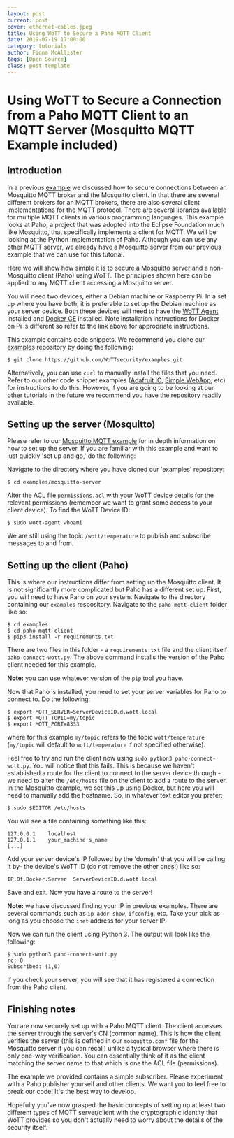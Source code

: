```yaml
---
layout: post
current: post
cover: ethernet-cables.jpeg
title: Using WoTT to Secure a Paho MQTT Client
date: 2019-07-19 17:00:00
category: tutorials
author: Fiona McAllister
tags: [Open Source]
class: post-template
---
```


# Using WoTT to Secure a Connection from a Paho MQTT Client to an MQTT Server (Mosquitto MQTT Example included)

## Introduction

In a previous [example]({{site.url}}/blog/tutorials/2019/07/15/mosquitto-mqtt) we discussed how to secure connections between an Mosquitto MQTT broker and the Mosquitto client. In that there are several different brokers for an MQTT brokers, there are also several client implementations for the MQTT protocol. There are several libraries available for multiple MQTT clients in various programming languages. This example looks at Paho, a project that was adopted into the Eclipse Foundation much like Mosquitto, that specifically implements a client for MQTT. We will be looking at the Python implementation of Paho. Although you can use any other MQTT server, we already have a Mosquitto server from our previous example that we can use for this tutorial.

Here we will show how simple it is to secure a Mosquitto server and a non-Mosquitto client (Paho) using WoTT. The principles shown here can be applied to any MQTT client accessing a Mosquitto server.

You will need two devices, either a Debian machine or Raspberry Pi. In a set up where you have both, it is preferable to set up the Debian machine as your server device. Both these devices will need to have the [WoTT Agent]({{site.url}}/documentation/getting-started) installed and [Docker CE](https://docs.docker.com/install/linux/docker-ce/debian/) installed. Note installation instructions for Docker on Pi is different so refer to the link above for appropriate instructions. 

This example contains code snippets. We recommend you clone our [examples](https://github.com/WoTTsecurity/examples) repository by doing the following:

```
$ git clone https://github.com/WoTTsecurity/examples.git
```
Alternatively, you can use `curl` to manually install the files that you need. Refer to our other code snippet examples ([Adafruit IO]({{site.url}}/blog/tutorials/2019/06/27/adafruit-io), [Simple WebApp]({{site.url}}/blog/tutorials/2019/06/16/simple-webapp), etc) for instructions to do this. However, if you are going to be looking at our other tutorials in the future we recommend you have the repository readily available.

## Setting up the server (Mosquitto)

Please refer to our [Mosquitto MQTT example](({{site.url}}/blog/tutorials/2019/07/15/mosquitto-mqtt)) for in depth information on how to set up the server. If you are familiar with this example and want to just quickly 'set up and go,' do the following:
 
Navigate to the directory where you have cloned our 'examples' repository:

```
$ cd examples/mosquitto-server
```

Alter the ACL file `permissions.acl` with your WoTT device details for the relevant permissions (remember we want to grant some access to your client device). To find the WoTT Device ID:

```
$ sudo wott-agent whoami
```

We are still using the topic `/wott/temperature` to publish and subscribe messages to and from.

## Setting up the client (Paho)

This is where our instructions differ from setting up the Mosquitto client. It is not significantly more complicated but Paho has a different set up. First, you will need to have Paho on your system.
Navigate to the directory containing our `examples` respository. Navigate to the `paho-mqtt-client` folder like so:

```
$ cd examples
$ cd paho-mqtt-client
$ pip3 install -r requirements.txt
```

There are two files in this folder - a `requirements.txt` file and the client itself `paho-connect-wott.py`. The above command installs the version of the Paho client needed for this example. 

**Note:** you can use whatever version of the `pip` tool you have.

Now that Paho is installed, you need to set your server variables for Paho to connect to. Do the following:

```
$ export MQTT_SERVER=ServerDeviceID.d.wott.local
$ export MQTT_TOPIC=my/topic
$ export MQTT_PORT=8333 
```
where for this example `my/topic` refers to the topic `wott/temperature` (`my/topic` will default to `wott/temperature` if not specified otherwise).

Feel free to try and run the client now using `sudo python3 paho-connect-wott.py`. You will notice that this fails. 
This is because we haven't established a route for the client to connect to the server device through - we need to alter the `/etc/hosts` file on the client to add a route to the server. In the Mosquitto example, we set this up using Docker, but here you will need to manually add the hostname. So, in whatever text editor you prefer:

```
$ sudo $EDITOR /etc/hosts
```

You will see a file containing something like this:

```
127.0.0.1    localhost
127.0.1.1    your_machine's_name
[...]
```
Add your server device's IP followed by the 'domain' that you will be calling it by- the device's WoTT ID (do not remove the other ones!) like so:

```
IP.Of.Docker.Server  ServerDeviceID.d.wott.local
```

Save and exit. Now you have a route to the server!

**Note:** we have discussed finding your IP in previous examples. There are several commands such as `ip addr show`, `ifconfig`, etc. Take your pick as long as you choose the `inet` address for your server IP.

Now we can run the client using Python 3. The output will look like the following:

```
$ sudo python3 paho-connect-wott.py
rc: 0
Subscribed: (1,0)
```

If you check your server, you will see that it has registered a connection from the Paho client. 

## Finishing notes

You are now securely set up with a Paho MQTT client. The client accesses the server through the server's CN (common name). This is how the client verifies the server (this is defined in our `mosquitto.conf` file for the Mosquitto server if you can recall) unlike a typical browser where there is only one-way verification. You can essentially think of it as the client matching the server name to that which is one the ACL file (permissions). 

The example we provided contains a simple subscriber. Please experiment with a Paho publisher yourself and other clients. We want you to feel free to break our code! It's the best way to develop. 

Hopefully you've now grasped the basic concepts of setting up at least two different types of MQTT server/client with the cryptographic identity that WoTT provides so you don't actually need to worry about the details of the security itself.